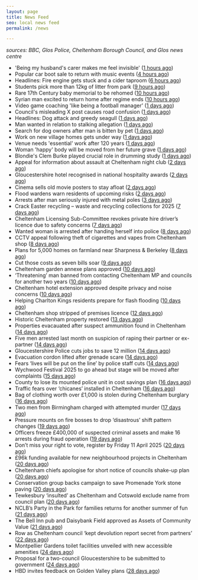 ```yaml
---
layout: page
title: News Feed
seo: local news feed
permalink: /news

---
```


_sources: BBC, Glos Police, Cheltenham Borough Council, and Glos news centre_

<!-- news_marker starts -->
- 'Being my husband's carer makes me feel invisible' ([1 hours ago](https://www.bbc.com/news/articles/czd3n22qz21o))
- Popular car boot sale to return with music events ([4 hours ago](https://www.bbc.com/news/articles/c78jey62x80o))
- Headlines: Fire engine gets stuck and a cider taproom ([6 hours ago](https://www.bbc.com/news/articles/cx2wwvx2ezno))
- Students pick more than 12kg of litter from park ([9 hours ago](https://www.bbc.com/news/articles/crkx43mze2zo))
- Rare 17th Century baby memorial to be rehomed ([10 hours ago](https://www.bbc.com/news/articles/crrzz7v1gk0o))
- Syrian man excited to return home after regime ends ([10 hours ago](https://www.bbc.com/news/articles/cwyngj813dqo))
- Video game coaching 'like being a football manager' ([1 days ago](https://www.bbc.com/news/articles/cn5x2pkl93do))
- Council's misleading X post causes road confusion ([1 days ago](https://www.bbc.com/news/articles/c5y55xxdgw9o))
- Headlines: Dog attack and greedy seagull ([1 days ago](https://www.bbc.com/news/articles/crkxxelg687o))
- Man wanted in relation to stalking allegation ([1 days ago](https://gloucesternewscentre.co.uk/man-wanted-in-relation-to-stalking-allegation/))
- Search for dog owners after man is bitten by pet ([1 days ago](https://www.bbc.com/news/articles/c8077vj8dd9o))
- Work on new village homes gets under way ([1 days ago](https://www.bbc.com/news/articles/c0jzg6d97yqo))
- Venue needs 'essential' work after 120 years ([1 days ago](https://www.bbc.com/news/articles/cnv5z83vjvjo))
- Woman 'happy' body will be moved from her future grave ([1 days ago](https://www.bbc.com/news/articles/cqj4dxwl2j1o))
- Blondie's Clem Burke played crucial role in drumming study ([1 days ago](https://www.bbc.com/news/videos/cm2eygx1jpyo))
- Appeal for information about assault at Cheltenham night club ([2 days ago](https://gloucesternewscentre.co.uk/appeal-for-information-about-assault-at-cheltenham-night-club/))
- Gloucestershire hotel recognised in national hospitality awards ([2 days ago](https://gloucesternewscentre.co.uk/gloucestershire-hotel-recognised-in-national-hospitality-awards/))
- Cinema sells old movie posters to stay afloat ([2 days ago](https://www.bbc.com/news/articles/c1merg7mdjdo))
- Flood wardens warn residents of upcoming risks ([2 days ago](https://www.bbc.com/news/articles/ce3v175vnzpo))
- Arrests after man seriously injured with metal poles ([3 days ago](https://www.bbc.com/news/articles/c8ep7l8xr8do))
- Crack Easter recycling – waste and recycling collections for 2025 ([7 days ago](https://www.cheltenham.gov.uk/news/article/3002/crack_easter_recycling_%E2%80%93_waste_and_recycling_collections_for_2025))
- Cheltenham Licensing Sub-Committee revokes private hire driver’s licence due to safety concerns ([7 days ago](https://www.cheltenham.gov.uk/news/article/3001/cheltenham_licensing_sub-committee_revokes_private_hire_drivers_licence_due_to_safety_concerns))
- Wanted woman is arrested after handing herself into police ([8 days ago](https://gloucesternewscentre.co.uk/wanted-woman-is-arrested-after-handing-herself-into-police/))
- CCTV appeal following theft of cigarettes and vapes from Cheltenham shop ([8 days ago](https://gloucesternewscentre.co.uk/cctv-appeal-following-theft-of-cigarettes-and-vapes-from-cheltenham-shop/))
- Plans for 5,000 homes on farmland near Sharpness & Berkeley ([8 days ago](https://www.bbc.co.uk/sounds/play/p0l1v3k3))
- Cut those costs as seven bills soar ([9 days ago](https://www.bbc.co.uk/sounds/play/p0l1mstk))
- Cheltenham garden annexe plans approved ([10 days ago](https://gloucesternewscentre.co.uk/cheltenham-garden-annexe-plans-approved/))
- ‘Threatening’ man banned from contacting Cheltenham MP and councils for another two years ([10 days ago](https://gloucesternewscentre.co.uk/threatening-man-banned-from-contacting-cheltenham-mp-and-councils-for-another-two-years/))
- Cheltenham hotel extension approved despite privacy and noise concerns ([10 days ago](https://gloucesternewscentre.co.uk/cheltenham-hotel-extension-approved-despite-privacy-and-noise-concerns/))
- Helping Charlton Kings residents prepare for flash flooding ([10 days ago](https://www.cheltenham.gov.uk/news/article/3000/helping_charlton_kings_residents_prepare_for_flash_flooding))
- Cheltenham shop stripped of premises licence ([12 days ago](https://gloucesternewscentre.co.uk/cheltenham-shop-stripped-of-premises-licence/))
- Historic Cheltenham property restored ([13 days ago](https://gloucesternewscentre.co.uk/historic-cheltenham-property-restored/))
- Properties evacauated after suspect ammunition found in Cheltenham ([14 days ago](https://gloucesternewscentre.co.uk/propeties-evacauated-after-suspect-ammuintion-found-in-cheltenham/))
- Five men arrested last month on suspicion of raping their partner or ex-partner ([14 days ago](https://gloucesternewscentre.co.uk/five-men-arrested-last-month-on-suspicion-of-raping-their-partner-or-ex-partner/))
- Gloucestershire Police cuts jobs to save 12 million ([14 days ago](https://www.bbc.co.uk/sounds/play/p0l0mzhx))
- Evacuation cordon lifted after grenade scare ([14 days ago](https://gloucesternewscentre.co.uk/evacuation-cordon-lifted-after-grenade-scare/))
- Fears ‘lives will be put on the line’ by police staff cuts ([14 days ago](https://gloucesternewscentre.co.uk/fears-lives-will-be-put-on-the-line-by-police-staff-cuts/))
- Wychwood Festival 2025 to go ahead but stage will be moved after complaints ([15 days ago](https://gloucesternewscentre.co.uk/wychwood-festival-2025-to-go-ahead-but-stage-will-be-moved-after-complaints/))
- County to lose its mounted police unit in cost savings plan ([16 days ago](https://gloucesternewscentre.co.uk/county-to-lose-its-mounted-police-unit-in-cost-savings-plan/))
- Traffic fears over ‘chicanes’ installed in Cheltenham ([16 days ago](https://gloucesternewscentre.co.uk/traffic-fears-over-chicanes-installed-in-cheltenham/))
- Bag of clothing worth over £1,000 is stolen during Cheltenham burglary ([16 days ago](https://gloucesternewscentre.co.uk/bag-of-clothing-worth-over-1000-is-stolen-during-cheltenham-burglary/))
- Two men from Birmingham charged with attempted murder ([17 days ago](https://gloucesternewscentre.co.uk/two-men-from-birmingham-charged-with-attempted-murder/))
- Pressure mounts on fire bosses to drop ‘disastrous’ shift pattern changes ([19 days ago](https://gloucesternewscentre.co.uk/pressure-mounts-on-fire-bosses-to-drop-disastrous-shift-pattern-changes/))
- Officers freeze £400,000 of suspected criminal assets and make 16 arrests during fraud operation ([19 days ago](https://gloucesternewscentre.co.uk/officers-freeze-400000-of-suspected-criminal-assets-and-make-16-arrests-during-fraud-operation/))
- Don’t miss your right to vote, register by Friday 11 April 2025 ([20 days ago](https://www.cheltenham.gov.uk/news/article/2999/dont_miss_your_right_to_vote_register_by_friday_11_april_2025))
- £96k funding available for new neighbourhood projects in Cheltenham ([20 days ago](https://www.cheltenham.gov.uk/news/article/2998/96k_funding_available_for_new_neighbourhood_projects_in_cheltenham))
- Cheltenham chiefs apologise for short notice of councils shake-up plan ([20 days ago](https://gloucesternewscentre.co.uk/cheltenham-chiefs-apologise-for-short-notice-of-councils-shake-up-plan/))
- Conservation group backs campaign to save Promenade York stone paving ([20 days ago](https://gloucesternewscentre.co.uk/conservation-group-backs-campaign-to-save-promenade-york-stone-paving/))
- Tewkesbury ‘insulted’ as Cheltenham and Cotswold exclude name from council plan ([20 days ago](https://gloucesternewscentre.co.uk/tewkesbury-insulted-as-cheltenham-and-cotswold-exclude-name-from-council-plan/))
- NCLB’s Party in the Park for families returns for another summer of fun ([21 days ago](https://www.cheltenham.gov.uk/news/article/2997/nclbs_party_in_the_park_for_families_returns_for_another_summer_of_fun))
- The Bell Inn pub and Daisybank Field approved as Assets of Community Value ([21 days ago](https://www.cheltenham.gov.uk/news/article/2996/the_bell_inn_pub_and_daisybank_field_approved_as_assets_of_community_value))
- Row as Cheltenham council ‘kept devolution report secret from partners’ ([22 days ago](https://gloucesternewscentre.co.uk/row-as-cheltenham-council-kept-devolution-report-secret-from-partners/))
- Montpellier Gardens toilet facilities unveiled with new accessible amenities ([24 days ago](https://www.cheltenham.gov.uk/news/article/2995/montpellier_gardens_toilet_facilities_unveiled_with_new_accessible_amenities))
- Proposal for a two-council Gloucestershire to be submitted to government ([24 days ago](https://www.cheltenham.gov.uk/news/article/2994/proposal_for_a_two-council_gloucestershire_to_be_submitted_to_government))
- HBD invites feedback on Golden Valley plans ([28 days ago](https://www.cheltenham.gov.uk/news/article/2993/hbd_invites_feedback_on_golden_valley_plans))

<!-- news_marker ends -->
